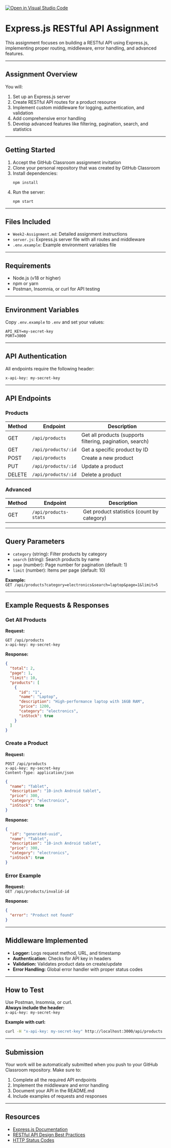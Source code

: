 [![Open in Visual Studio Code](https://classroom.github.com/assets/open-in-vscode-2e0aaae1b6195c2367325f4f02e2d04e9abb55f0b24a779b69b11b9e10269abc.svg)](https://classroom.github.com/online_ide?assignment_repo_id=19828624&assignment_repo_type=AssignmentRepo)
# Express.js RESTful API Assignment

This assignment focuses on building a RESTful API using Express.js, implementing proper routing, middleware, error handling, and advanced features.

---

## Assignment Overview

You will:
1. Set up an Express.js server
2. Create RESTful API routes for a product resource
3. Implement custom middleware for logging, authentication, and validation
4. Add comprehensive error handling
5. Develop advanced features like filtering, pagination, search, and statistics

---

## Getting Started

1. Accept the GitHub Classroom assignment invitation
2. Clone your personal repository that was created by GitHub Classroom
3. Install dependencies:
   ```
   npm install
   ```
4. Run the server:
   ```
   npm start
   ```

---

## Files Included

- `Week2-Assignment.md`: Detailed assignment instructions
- `server.js`: Express.js server file with all routes and middleware
- `.env.example`: Example environment variables file

---

## Requirements

- Node.js (v18 or higher)
- npm or yarn
- Postman, Insomnia, or curl for API testing

---

## Environment Variables

Copy `.env.example` to `.env` and set your values:

```
API_KEY=my-secret-key
PORT=3000
```

---

## API Authentication

All endpoints require the following header:

```
x-api-key: my-secret-key
```

---

## API Endpoints

### Products

| Method | Endpoint                | Description                |
|--------|-------------------------|----------------------------|
| GET    | `/api/products`         | Get all products (supports filtering, pagination, search) |
| GET    | `/api/products/:id`     | Get a specific product by ID |
| POST   | `/api/products`         | Create a new product       |
| PUT    | `/api/products/:id`     | Update a product           |
| DELETE | `/api/products/:id`     | Delete a product           |

### Advanced

| Method | Endpoint                | Description                |
|--------|-------------------------|----------------------------|
| GET    | `/api/products-stats`   | Get product statistics (count by category) |

---

## Query Parameters

- `category` (string): Filter products by category
- `search` (string): Search products by name
- `page` (number): Page number for pagination (default: 1)
- `limit` (number): Items per page (default: 10)

**Example:**  
`GET /api/products?category=electronics&search=laptop&page=1&limit=5`

---

## Example Requests & Responses

### Get All Products

**Request:**
```
GET /api/products
x-api-key: my-secret-key
```

**Response:**
```json
{
  "total": 2,
  "page": 1,
  "limit": 10,
  "products": [
    {
      "id": "1",
      "name": "Laptop",
      "description": "High-performance laptop with 16GB RAM",
      "price": 1200,
      "category": "electronics",
      "inStock": true
    }
  ]
}
```

### Create a Product

**Request:**
```
POST /api/products
x-api-key: my-secret-key
Content-Type: application/json
```
```json
{
  "name": "Tablet",
  "description": "10-inch Android tablet",
  "price": 300,
  "category": "electronics",
  "inStock": true
}
```

**Response:**
```json
{
  "id": "generated-uuid",
  "name": "Tablet",
  "description": "10-inch Android tablet",
  "price": 300,
  "category": "electronics",
  "inStock": true
}
```

### Error Example

**Request:**  
`GET /api/products/invalid-id`

**Response:**
```json
{
  "error": "Product not found"
}
```

---

## Middleware Implemented

- **Logger:** Logs request method, URL, and timestamp
- **Authentication:** Checks for API key in headers
- **Validation:** Validates product data on create/update
- **Error Handling:** Global error handler with proper status codes

---

## How to Test

Use Postman, Insomnia, or curl.  
**Always include the header:**  
`x-api-key: my-secret-key`

**Example with curl:**
```sh
curl -H "x-api-key: my-secret-key" http://localhost:3000/api/products
```

---

## Submission

Your work will be automatically submitted when you push to your GitHub Classroom repository. Make sure to:

1. Complete all the required API endpoints
2. Implement the middleware and error handling
3. Document your API in the README.md
4. Include examples of requests and responses

---

## Resources

- [Express.js Documentation](https://expressjs.com/)
- [RESTful API Design Best Practices](https://restfulapi.net/)
- [HTTP Status Codes](https://developer.mozilla.org/en-US/docs/Web/HTTP/Status)